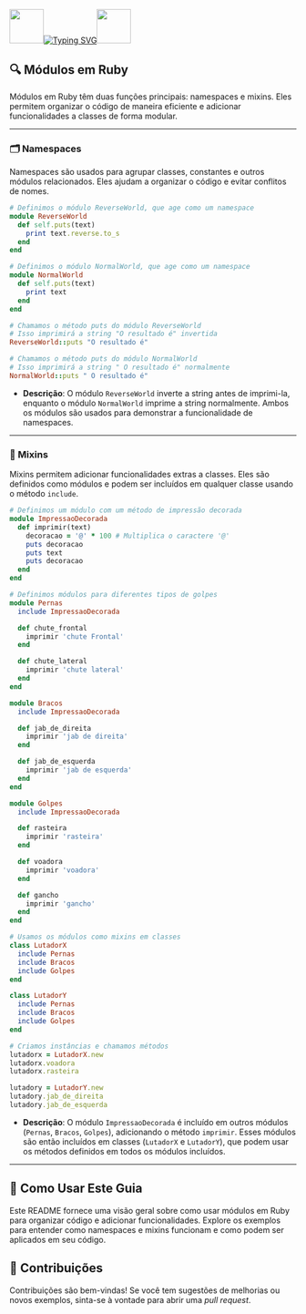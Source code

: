 <img align="margin-right: 100px;" src="https://static.wikia.nocookie.net/tibia/images/a/a9/Giant_Ruby.gif/revision/latest?cb=20181107134532&path-prefix=en&format=original" width="60" height="60">[![Typing SVG](https://readme-typing-svg.herokuapp.com?font=Oswald&weight=500&size=30&pause=1000&color=C00F0F&center=true&vCenter=true&width=435&lines=Uso+de+M%C3%B3dulos+em+Ruby)](https://git.io/typing-svg)<img align="margin-left: 100px;" src="https://static.wikia.nocookie.net/tibia/images/a/a9/Giant_Ruby.gif/revision/latest?cb=20181107134532&path-prefix=en&format=original" width="60" height="60">

<h2>🔍 Módulos em Ruby</h2>

Módulos em Ruby têm duas funções principais: namespaces e mixins. Eles permitem organizar o código de maneira eficiente e adicionar funcionalidades a classes de forma modular.

---

### 🗂 Namespaces

Namespaces são usados para agrupar classes, constantes e outros módulos relacionados. Eles ajudam a organizar o código e evitar conflitos de nomes.

```ruby
# Definimos o módulo ReverseWorld, que age como um namespace
module ReverseWorld
  def self.puts(text)
    print text.reverse.to_s
  end
end

# Definimos o módulo NormalWorld, que age como um namespace
module NormalWorld
  def self.puts(text)
    print text
  end
end

# Chamamos o método puts do módulo ReverseWorld
# Isso imprimirá a string "O resultado é" invertida
ReverseWorld::puts "O resultado é"

# Chamamos o método puts do módulo NormalWorld
# Isso imprimirá a string " O resultado é" normalmente
NormalWorld::puts " O resultado é"
```

- **Descrição**: O módulo `ReverseWorld` inverte a string antes de imprimi-la, enquanto o módulo `NormalWorld` imprime a string normalmente. Ambos os módulos são usados para demonstrar a funcionalidade de namespaces.

---

### 🔧 Mixins

Mixins permitem adicionar funcionalidades extras a classes. Eles são definidos como módulos e podem ser incluídos em qualquer classe usando o método `include`.

```ruby
# Definimos um módulo com um método de impressão decorada
module ImpressaoDecorada
  def imprimir(text)
    decoracao = '@' * 100 # Multiplica o caractere '@'
    puts decoracao
    puts text
    puts decoracao
  end
end

# Definimos módulos para diferentes tipos de golpes
module Pernas
  include ImpressaoDecorada

  def chute_frontal
    imprimir 'chute Frontal'
  end

  def chute_lateral
    imprimir 'chute lateral'
  end
end

module Bracos
  include ImpressaoDecorada

  def jab_de_direita
    imprimir 'jab de direita'
  end

  def jab_de_esquerda
    imprimir 'jab de esquerda'
  end
end

module Golpes
  include ImpressaoDecorada

  def rasteira
    imprimir 'rasteira'
  end

  def voadora
    imprimir 'voadora'
  end

  def gancho
    imprimir 'gancho'
  end
end

# Usamos os módulos como mixins em classes
class LutadorX
  include Pernas
  include Bracos
  include Golpes
end

class LutadorY
  include Pernas
  include Bracos
  include Golpes
end

# Criamos instâncias e chamamos métodos
lutadorx = LutadorX.new
lutadorx.voadora
lutadorx.rasteira

lutadory = LutadorY.new
lutadory.jab_de_direita
lutadory.jab_de_esquerda
```

- **Descrição**: O módulo `ImpressaoDecorada` é incluído em outros módulos (`Pernas`, `Bracos`, `Golpes`), adicionando o método `imprimir`. Esses módulos são então incluídos em classes (`LutadorX` e `LutadorY`), que podem usar os métodos definidos em todos os módulos incluídos.

---

## 📜 Como Usar Este Guia

Este README fornece uma visão geral sobre como usar módulos em Ruby para organizar código e adicionar funcionalidades. Explore os exemplos para entender como namespaces e mixins funcionam e como podem ser aplicados em seu código.

## 🤝 Contribuições

Contribuições são bem-vindas! Se você tem sugestões de melhorias ou novos exemplos, sinta-se à vontade para abrir uma *pull request*.

